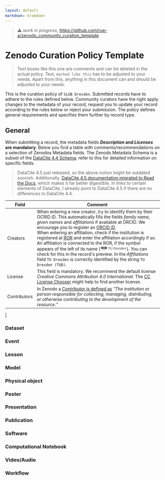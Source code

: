 ```yaml
---
layout: default
markdown: kramdown
---
```


> :warning: *work in progress*, https://github.com/rue-a/zenodo_community_curation_template

# Zenodo Curation Policy Template

> Text boxes like this one are comments and can be deleted in the actual policy. Text, `marked like this` has to be adjusted to your needs. Apart from this, anything in this document can and should be adjusted to your needs.

This is the curation policy of `SLUB Dresden`. Submitted records have to adhere to the rules defined below. Community curators have the right apply changes to the metadata of your record, request you to update your record according to the rules below or reject your submission. The policy defines general requirements and specifies them further by record type.



## General

When submitting a record, the metadata fields ***Description* and *Licenses* are mandatory**. Below you find a table with comments/recommendations on a selection of Zenodos Metadata fields. The Zenodo Metadata Schema is a subset of the [DataCite 4.4 Schema](https://schema.datacite.org/meta/kernel-4.4/); refer to this for detailed information on specific fields.

> DataCite 4.5 just released, so the above notion might be outdated soonish. Additionally, [DataCite 4.5 documentation migrated to Read the Docs](https://datacite-metadata-schema.readthedocs.io/en/4.5/), which makes it far better digestible. In links to certain elements of DataCite, I already point to DataCite 4.5 if there are no differences to DataCite 4.4.

| Field | Comment |
|-|-|
| Creators | When entering a new creator, try to identify them by their OCRID iD. This automatically fills the fields *family name*, *given names* and *affiliations* if available at ORCID. We encourage you to register an [ORCID iD](https://orcid.org/). </br>When entering an affiliation, check if the institution is registered at [ROR](https://ror.org/) and enter the affiliation accordingly if so. An affiliation is connected to the ROR, if the symbol appears of the left of its name (<img src="./assets/ror.png" alt="Description" style="height:12pt;"/>). You can check for this in the record's preview. In the *Affiliations* field `TU Dresden` is correctly identified by the string `TU Dresden (TUD)`.|
| License | This field is mandatory. We recommend the default license *Creative Commons Attribution 4.0 International*. The [CC License Chooser](https://chooser-beta.creativecommons.org/) might help to find another license.
| Contributors | In Zenodo a [Contributor is defined as](https://datacite-metadata-schema.readthedocs.io/en/4.5/properties/contributor/#id1) *"The institution or person responsible for collecting, managing, distributing, or otherwise contributing to the development of the resource."* |
| 

### Dataset

### Event

### Lesson

### Model

### Physical object

### Poster

### Presentation

### Publication

### Software

### Computational Notebook

### Video/Audio

### Workflow